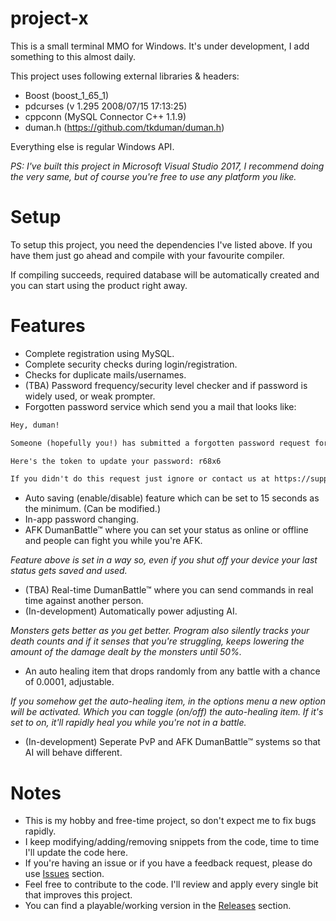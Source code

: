 # project-x
This is a small terminal MMO for Windows. It's under development, I add something to this almost daily.

This project uses following external libraries & headers:
* Boost (boost_1_65_1)
* pdcurses (v 1.295 2008/07/15 17:13:25)
* cppconn (MySQL Connector C++ 1.1.9)
* duman.h (https://github.com/tkduman/duman.h)

Everything else is regular Windows API.

_PS: I've built this project in Microsoft Visual Studio 2017, I recommend doing the very same, but of course you're free to use any platform you like._

# Setup

To setup this project, you need the dependencies I've listed above.
If you have them just go ahead and compile with your favourite compiler.

If compiling succeeds, required database will be automatically created and you can start using the product right away.

# Features

* Complete registration using MySQL.
* Complete security checks during login/registration.
* Checks for duplicate mails/usernames.
* (TBA) Password frequency/security level checker and if password is widely used, or weak prompter.
* Forgotten password service which send you a mail that looks like:

```html
Hey, duman!

Someone (hopefully you!) has submitted a forgotten password request for your account on DumanSTUDIOS projectX

Here's the token to update your password: r68x6

If you didn't do this request just ignore or contact us at https://support.dumanstudios.com
```

* Auto saving (enable/disable) feature which can be set to 15 seconds as the minimum. (Can be modified.)
* In-app password changing.
* AFK DumanBattle™ where you can set your status as online or offline and people can fight you while you're AFK.

_Feature above is set in a way so, even if you shut off your device your last status gets saved and used._
* (TBA) Real-time DumanBattle™ where you can send commands in real time against another person.
* (In-development) Automatically power adjusting AI.

_Monsters gets better as you get better. Program also silently tracks your death counts and if it senses that you're struggling, keeps lowering the amount of the damage dealt by the monsters until 50%._
* An auto healing item that drops randomly from any battle with a chance of 0.0001, adjustable.

_If you somehow get the auto-healing item, in the options menu a new option will be activated. Which you can toggle (on/off) the auto-healing item. If it's set to on, it'll rapidly heal you while you're not in a battle._
* (In-development) Seperate PvP and AFK DumanBattle™ systems so that AI will behave different.

# Notes

* This is my hobby and free-time project, so don't expect me to fix bugs rapidly.
* I keep modifying/adding/removing snippets from the code, time to time I'll update the code here.
* If you're having an issue or if you have a feedback request, please do use [Issues](https://github.com/tkduman/project-x/issues) section.
* Feel free to contribute to the code. I'll review and apply every single bit that improves this project.
* You can find a playable/working version in the [Releases](https://github.com/tkduman/project-x/releases) section.
